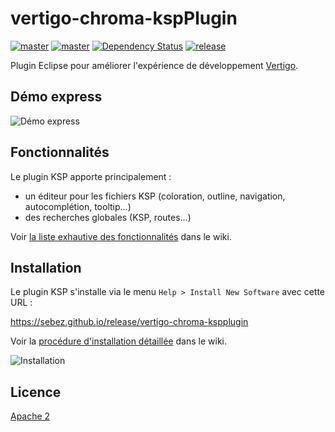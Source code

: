 # vertigo-chroma-kspPlugin

[![master](https://travis-ci.org/sebez/vertigo-chroma-kspplugin.svg?branch=master)](https://travis-ci.org/sebez/vertigo-chroma-kspplugin) [![master](https://sonarcloud.io/api/badges/gate?key=io.vertigo.chroma:kspplugin-main)](https://sonarcloud.io/dashboard?id=io.vertigo.chroma%3Akspplugin-main) [![Dependency Status](https://www.versioneye.com/user/projects/59d8c9842de28c0051e20dae/badge.svg?style=flat-square)](https://www.versioneye.com/user/projects/59d8c9842de28c0051e20dae) [![release](http://github-release-version.herokuapp.com/github/sebez/vertigo-chroma-kspplugin/release.svg?style=flat)](https://github.com/sebez/vertigo-chroma-kspplugin/releases/latest)

Plugin Eclipse pour améliorer l'expérience de développement [Vertigo](https://github.com/KleeGroup/vertigo).

## Démo express

![Démo express](https://github.com/sebez/vertigo-chroma-kspplugin/blob/master/vertigo-chroma-demo/DemoExpress.gif)

## Fonctionnalités

Le plugin KSP apporte principalement :
  * un éditeur pour les fichiers KSP (coloration, outline, navigation, autocomplétion, tooltip...)
  * des recherches globales (KSP, routes...)

Voir [la liste exhautive des fonctionnalités](https://github.com/sebez/vertigo-chroma-kspplugin/wiki/Fonctionnalit%C3%A9s) dans le wiki.

## Installation

Le plugin KSP s'installe via le menu `Help > Install New Software` avec cette URL :

https://sebez.github.io/release/vertigo-chroma-kspplugin

Voir la [procédure d'installation détaillée](https://github.com/sebez/vertigo-chroma-kspplugin/wiki/Proc%C3%A9dure-d'installation) dans le wiki.

![Installation](https://github.com/sebez/vertigo-chroma-kspplugin/blob/master/vertigo-chroma-demo/InstallationAuto.gif)

## Licence

[Apache 2](https://www.apache.org/licenses/LICENSE-2.0)
